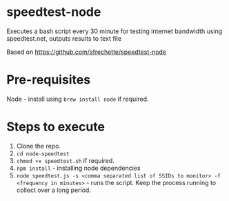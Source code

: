 # speedtest-node
Executes a bash script every 30 minute for testing internet bandwidth using speedtest.net, outputs results to text file

Based on https://github.com/sfrechette/speedtest-node

# Pre-requisites
Node - install using `brew install node` if required.

# Steps to execute
1. Clone the repo.
2. `cd node-speedtest`
3. `chmod +x speedtest.sh` if required.
4. `npm install` - installing node dependencies
5. `node speedtest.js -s <comma separated list of SSIDs to monitor> -f <frequency in minutes>` - runs the script. Keep the process running to collect over a long period.
